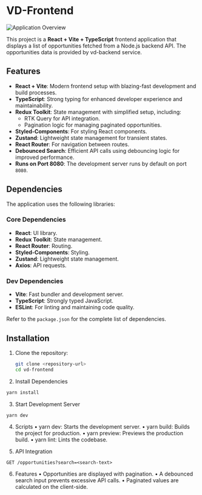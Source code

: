 # VD-Frontend

![Application Overview](https://drive.google.com/uc?id=192_I0Qy_u-pQLIvZ3JnWPV3WykPWlM_L)

This project is a **React + Vite + TypeScript** frontend application that displays a list of opportunities fetched from a Node.js backend API. The opportunities data is provided by vd-backend service.

## Features

- **React + Vite**: Modern frontend setup with blazing-fast development and build processes.
- **TypeScript**: Strong typing for enhanced developer experience and maintainability.
- **Redux Toolkit**: State management with simplified setup, including:
  - RTK Query for API integration.
  - Pagination logic for managing paginated opportunities.
- **Styled-Components**: For styling React components.
- **Zustand**: Lightweight state management for transient states.
- **React Router**: For navigation between routes.
- **Debounced Search**: Efficient API calls using debouncing logic for improved performance.
- **Runs on Port 8080**: The development server runs by default on port `8080`.

## Dependencies

The application uses the following libraries:

### **Core Dependencies**
- **React**: UI library.
- **Redux Toolkit**: State management.
- **React Router**: Routing.
- **Styled-Components**: Styling.
- **Zustand**: Lightweight state management.
- **Axios**: API requests.

### **Dev Dependencies**
- **Vite**: Fast bundler and development server.
- **TypeScript**: Strongly typed JavaScript.
- **ESLint**: For linting and maintaining code quality.

Refer to the `package.json` for the complete list of dependencies.

## Installation

1. Clone the repository:
   ```bash
   git clone <repository-url>
   cd vd-frontend
   ```
2. Install Dependencies
  ```bash
  yarn install
  ```

3. Start Development Server
  ```bash
  yarn dev
  ```

4. Scripts
	•	yarn dev: Starts the development server.
	•	yarn build: Builds the project for production.
	•	yarn preview: Previews the production build.
	•	yarn lint: Lints the codebase.

5. API Integration
  ```plaintext
  GET /opportunities?search=<search-text>
  ```

6. Features
  • Opportunities are displayed with pagination.
	•	A debounced search input prevents excessive API calls.
	•	Paginated values are calculated on the client-side.